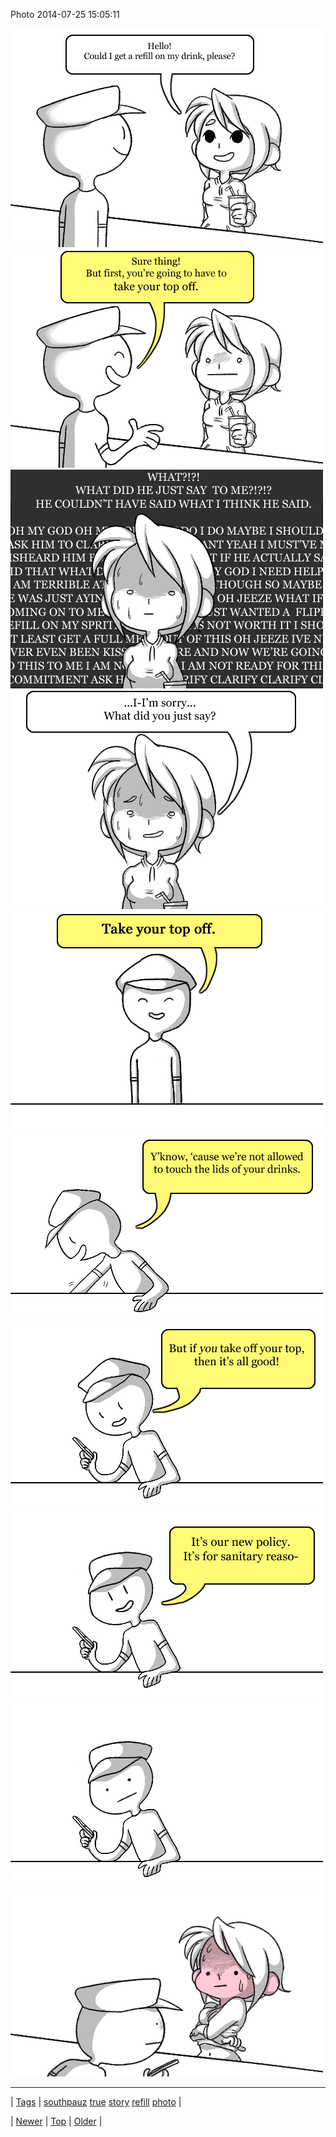 <!--
title: Photo 2014-07-25 15
date: 2020-06-28T15:27:00.357Z
tags: southpauz, true, story, refill, photo
-->


Photo 2014-07-25 15:05:11

![](92831424121-0.png)
![](92831424121-1.png)
![](92831424121-2.gif)
![](92831424121-3.png)
![](92831424121-4.png)
![](92831424121-5.gif)
![](92831424121-6.png)
![](92831424121-7.png)
![](92831424121-8.png)
![](92831424121-9.png)

<!--BOTTOM-POST-NAVIGATION-->
---

| [Tags](tags.md) | [southpauz](tag-southpauz.md) [true](tag-true.md) [story](tag-story.md) [refill](tag-refill.md) [photo](tag-photo.md) |

| [Newer](92826555557.md) | [Top](index.md) | [Older](92837003973.md) |